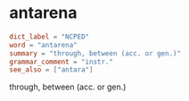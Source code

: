 # antarena

``` toml
dict_label = "NCPED"
word = "antarena"
summary = "through, between (acc. or gen.)"
grammar_comment = "instr."
see_also = ["antara"]
```

through, between (acc. or gen.)

